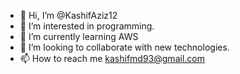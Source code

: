 - 👋 Hi, I’m @KashifAziz12
- 👀 I’m interested in programming.
- 🌱 I’m currently learning AWS 
- 💞️ I’m looking to collaborate with new technologies.
- 📫 How to reach me kashifmd93@gmail.com
